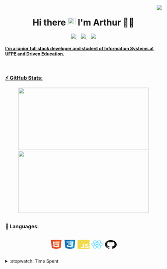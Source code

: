 
<img align='right' src="https://badges.pufler.dev/visits/tutuezin/tutuezin?logo=google-analytics&labelColor=0D0D0F" />
   
<h1 align='center'>
  Hi there <img src="https://media.giphy.com/media/hvRJCLFzcasrR4ia7z/giphy.gif" height="25px" width="25px"> I'm Arthur 👨‍💻 
</h1>

<p align='center'>
  <a href="https://www.linkedin.com/in/arthur-alcantara-95b7b0224/">
    <img src="https://img.shields.io/badge/linkedin-%230077B5.svg?&style=for-the-badge&logo=linkedin&logoColor=white" />
  </a>&nbsp;&nbsp;
  <a href="https://www.instagram.com/alcantaratutu/">
    <img src="https://img.shields.io/badge/instagram-%23E4405F.svg?&style=for-the-badge&logo=instagram&logoColor=white" />        
  </a>&nbsp;&nbsp;  
  
  <a href="https://twitter.com/Tutuezin08">
  <img src="https://img.shields.io/badge/Twitter-1DA1F2?style=for-the-badge&logo=twitter&logoColor=white"
  </a>
</p>
  
#### I'm a junior full stack developer and student of Information Systems at UFPE and Driven Education. 

<br />
  
### :zap: GitHub Stats:

<div align="center">
<a href="https://github.com/Tutuezin">
<img height="200px" width="420px" src="https://github-readme-stats.vercel.app/api?username=Tutuezin&show_icons=true&theme=midnight-purple&include_all_commits=true&count_private=true"/>
<img height="200px" width="420px" src="https://github-readme-stats.vercel.app/api/top-langs/?username=Tutuezin&layout=compact&langs_count=7&theme=midnight-purple"/>
  </a>
</div>

##

### :rocket: Languages:
<div align="center" style="display: inline_block"><br>
  <img align="center" alt="HTML" height="30" width="40" src="https://raw.githubusercontent.com/devicons/devicon/master/icons/html5/html5-original.svg">
  <img align="center" alt="CSS" height="30" width="40" src="https://raw.githubusercontent.com/devicons/devicon/master/icons/css3/css3-original.svg">
  <img align="center" alt="Js" height="30" width="40" src="https://raw.githubusercontent.com/devicons/devicon/master/icons/javascript/javascript-plain.svg">
  <img align="center" alt="React" height="30" width="40" src="https://raw.githubusercontent.com/devicons/devicon/master/icons/react/react-original.svg">
  <img align="center" alt="Github" height="30" width="40" src="https://raw.githubusercontent.com/devicons/devicon/master/icons/github/github-original.svg">
  </div>
  
##

<details>
  <summary>:stopwatch:  Time Spent:</summary>

<div align="center">
    <img src="https://github-readme-stats.vercel.app/api/wakatime?username=tutuzera&)](https://github.com/anuraghazra/github-readme-stats&theme=midnight-purple" />
</div>
   
   
